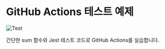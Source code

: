# GitHub Actions 테스트 예제

![Test](https://github.com/seungdev/github-action/actions/workflows/test.yml/badge.svg)

간단한 sum 함수와 Jest 테스트 코드로 GitHub Actions를 실습합니다.